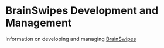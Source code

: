# BrainSwipes Development and Management

Information on developing and managing [BrainSwipes](https://brainswipes.us)